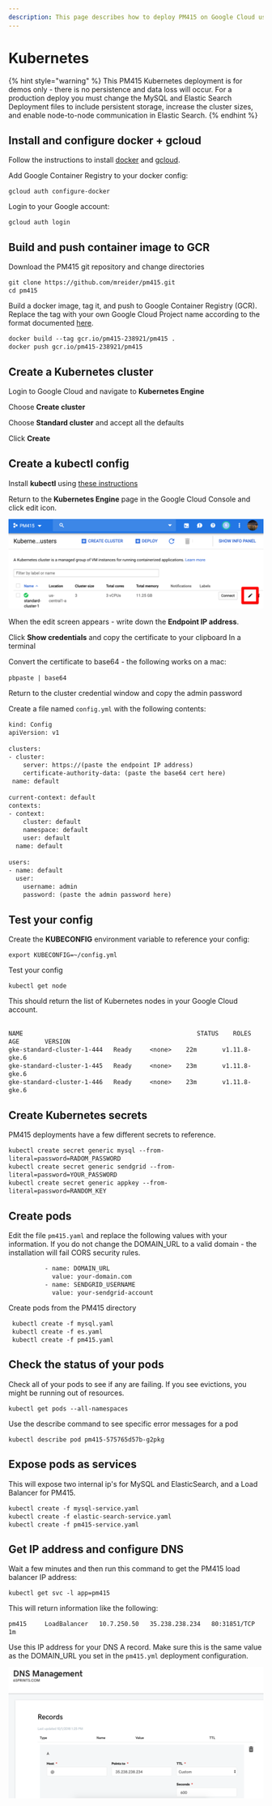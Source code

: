 ```yaml
---
description: This page describes how to deploy PM415 on Google Cloud using Kubernetes
---
```


# Kubernetes

{% hint style="warning" %}
This PM415 Kubernetes deployment is for demos only - there is no persistence and data loss will occur. For a production deploy you must change the MySQL and Elastic Search Deployment files to include persistent storage, increase the cluster sizes, and enable node-to-node communication in Elastic Search.
{% endhint %}

## Install and configure docker + gcloud

Follow the instructions to install [docker](https://docs.docker.com/install/) and [gcloud](https://cloud.google.com/sdk/).

Add Google Container Registry to your docker config:

```text
gcloud auth configure-docker
```

Login to your Google account:

```text
gcloud auth login
```

## Build and push container image to GCR

Download the PM415 git repository and change directories

```text
git clone https://github.com/mreider/pm415.git
cd pm415
```

Build a docker image, tag it, and push to Google Container Registry \(GCR\). Replace the tag with your own Google Cloud Project name according to the format documented [here](https://cloud.google.com/container-registry/docs/pushing-and-pulling).

```text
docker build --tag gcr.io/pm415-238921/pm415 .
docker push gcr.io/pm415-238921/pm415
```

## Create a Kubernetes cluster

Login to Google Cloud and navigate to **Kubernetes Engine** 

Choose **Create cluster** 

Choose **Standard cluster** and accept all the defaults 

Click **Create**

## Create a kubectl config

Install **kubectl** using [these instructions](https://kubernetes.io/docs/tasks/tools/install-kubectl/) 

Return to the **Kubernetes Engine** page in the Google Cloud Console and click edit icon.

![](../.gitbook/assets/kubernetes-engine-pm415-google-cloud-platform-2019-04-27-18-19-20%20%281%29.png)

When the edit screen appears - write down the **Endpoint IP address**. 

Click **Show credentials** and copy the certificate to your clipboard In a terminal

Convert the certificate to base64 - the following works on a mac: 

`pbpaste | base64` 

Return to the cluster credential window and copy the admin password

Create a file named `config.yml` with the following contents:

```text
kind: Config
apiVersion: v1

clusters:
- cluster:
    server: https://(paste the endpoint IP address)
    certificate-authority-data: (paste the base64 cert here)
 name: default

current-context: default
contexts:
- context:
    cluster: default
    namespace: default
    user: default
  name: default

users:
- name: default
  user:
    username: admin
    password: (paste the admin password here)
```

## Test your config

Create the **KUBECONFIG** environment variable to reference your config: 

```text
export KUBECONFIG=~/config.yml 
```

Test your config 

```text
kubectl get node
```

This should return the list of Kubernetes nodes in your Google Cloud account.

```text

NAME                                                STATUS    ROLES     AGE       VERSION
gke-standard-cluster-1-444   Ready     <none>    22m       v1.11.8-gke.6
gke-standard-cluster-1-445   Ready     <none>    23m       v1.11.8-gke.6
gke-standard-cluster-1-446   Ready     <none>    23m       v1.11.8-gke.6
```

## Create Kubernetes secrets

PM415 deployments have a few different secrets to reference.

```text
kubectl create secret generic mysql --from-literal=password=RADOM_PASSWORD
kubectl create secret generic sendgrid --from-literal=password=YOUR_PASSWORD
kubectl create secret generic appkey --from-literal=password=RANDOM_KEY
```

## Create pods

Edit the file `pm415.yaml` and replace the following values with your information. If you do not change the DOMAIN\_URL to a valid domain - the installation will fail CORS security rules.

```text
          - name: DOMAIN_URL
            value: your-domain.com
          - name: SENDGRID_USERNAME
            value: your-sendgrid-account
```

Create pods from the PM415 directory

```text
 kubectl create -f mysql.yaml
 kubectl create -f es.yaml
 kubectl create -f pm415.yaml
```

## Check the status of your pods

Check all of your pods to see if any are failing. If you see evictions, you might be running out of resources.

```text
kubectl get pods --all-namespaces
```

Use the describe command to see specific error messages for a pod

```text
kubectl describe pod pm415-575765d57b-g2pkg
```

## Expose pods as services

This will expose two internal ip's for MySQL and ElasticSearch, and a Load Balancer for PM415.

```text
kubectl create -f mysql-service.yaml
kubectl create -f elastic-search-service.yaml
kubectl create -f pm415-service.yaml
```

## Get IP address and configure DNS

Wait a few minutes and then run this command to get the PM415 load balancer IP address:

```text
kubectl get svc -l app=pm415
```

This will return information like the following:

```text
pm415     LoadBalancer   10.7.250.50   35.238.238.234   80:31851/TCP   1m
```

Use this IP address for your DNS A record. Make sure this is the same value as the DOMAIN\_URL you set in the `pm415.yml` deployment configuration.

![](../.gitbook/assets/screen-shot-2019-04-28-at-7.35.43-pm.png)

